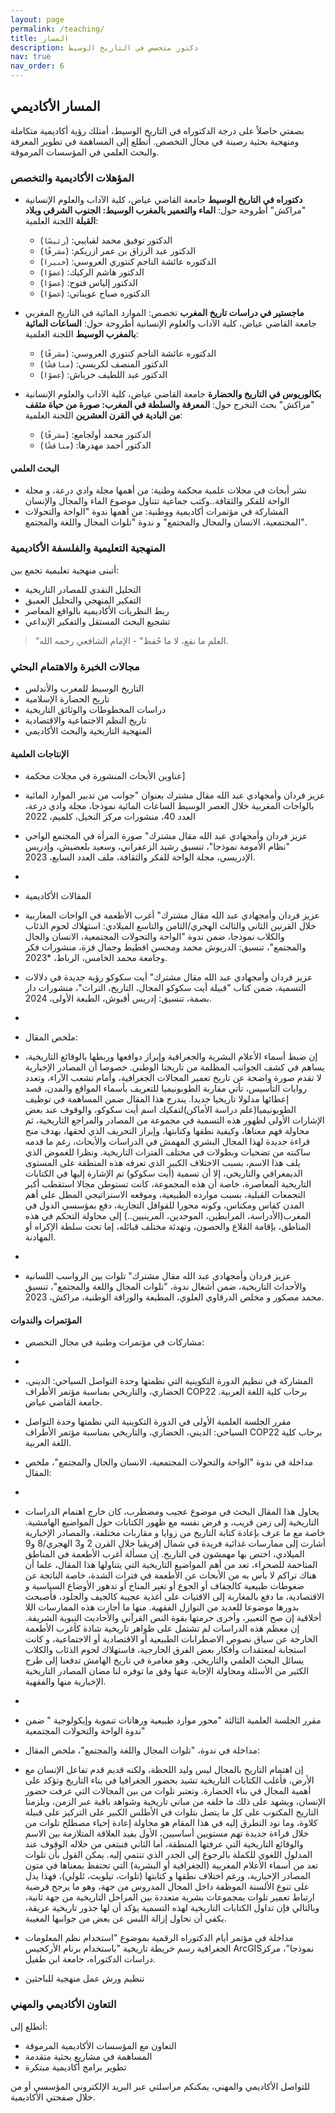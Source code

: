```yaml
---
layout: page
permalink: /teaching/
title: المسار
description: دكتور متخصص في التاريخ الوسيط
nav: true
nav_order: 6
---
```


## المسار الأكاديمي

بصفتي حاصلاً على درجة الدكتوراه في التاريخ الوسيط، أمتلك رؤية أكاديمية متكاملة ومنهجية بحثية رصينة في مجال التخصص. أتطلع إلى المساهمة في تطوير المعرفة والبحث العلمي في المؤسسات المرموقة.

### المؤهلات الأكاديمية والتخصص

- **دكتوراه في التاريخ الوسيط**
  جامعة القاضي عياض، كلية الآداب والعلوم الإنسانية "مراكش"
  أطروحة حول: **الماء والتعمير بالمغرب الوسيط: الجنوب الشرقي وبلاد القبلة**
  اللجنة العلمية:

  - الدكتور توفيق محمد لقبايبي: (`رئيسًا`)
  - الدكتور عبد الرزاق بن عمر ازريكم: (`مشرفًا`)
  - الدكتوره عائشة الناجم كنتوري العروسي: (`خبيرا`)
  - الدكتور هاشم الركيك: (`عضوًا`)
  - الدكتور إلياس فتوح: (`عضوًا`)
  - الدكتوره صباح عويناتي: (`عضوًا`)

- **ماجستير في دراسات تاريخ المغرب**
  تخصص: الموارد المائية في التاريخ المغربي
  جامعة القاضي عياض، كلية الآداب والعلوم الإنسانية
  أطروحة حول: **الساعات المائية بالمغرب الوسيط**
  اللجنة العلمية:

  - الدكتوره عائشة الناجم كنتوري العروسي: (`مشرفًا`)
  - الدكتور المنصف لكريسي: (`مناقشًا`)
  - الدكتور عبد اللطيف خرباش: (`عضوًا`)

- **بكالوريوس في التاريخ والحضارة**
  جامعة القاضي عياض، كلية الآداب والعلوم الإنسانية "مراكش"
  بحث التخرج حول: **المعرفة والسلطة في المغرب: صورة من حياة مثقف من البادية في القرن العشرين**
  اللجنة العلمية:
  - الدكتور محمد أولجامع: (`مشرفًا`)
  - الدكتور أحمد مهدرها: (`مناقشًا`)

#### البحث العلمي

- نشر أبحاث في مجلات علمية محكمة وطنية: من أهمها مجلة وادي درعة، و مجلة الواحة للفكر والثقافة..وكتب جماعية تتناول موضوع الماء والمجال والإنسان
- المشاركة في مؤتمرات أكاديمية ووطنية: من أهمها ندوة "الواحة والتحولات المجتمعية، الانسان والمجال والمجتمع" و ندوة "تلوات المجال واللغة والمجتمع".

### المنهجية التعليمية والفلسفة الأكاديمية

أتبنى منهجية تعليمية تجمع بين:

- التحليل النقدي للمصادر التاريخية
- التفكير المنهجي والتحليل العميق
- ربط النظريات الأكاديمية بالواقع المعاصر
- تشجيع البحث المستقل والتفكير الإبداعي

> "العلم ما نفع، لا ما حُفظ" - الإمام الشافعي رحمه الله.

### مجالات الخبرة والاهتمام البحثي

- التاريخ الوسيط للمغرب والأندلس
- تاريخ الحضارة الإسلامية
- دراسات المخطوطات والوثائق التاريخية
- تاريخ النظم الاجتماعية والاقتصادية
- المنهجية التاريخية والبحث الأكاديمي

#### الإنتاجات العلمية

- عناوين الأبحاث المنشورة في مجلات محكمة]
- عزيز فردان وأمجهادي عبد الله مقال مشترك بعنوان "جوانب من تدبير الموارد المائية بالواحات المغربية خلال العصر الوسيط الساعات المائية نموذجا، مجلة وادي درعة، العدد 40، منشورات مركز النخيل، كلميم، 2022

- عزيز فردان وأمجهادي عبد الله مقال مشترك" صورة المرأة في المجتمع الواحي "نظام الأمومة نموذجا"، تنسيق رشيد الزعفراني، وسعيد بلعضيش، وإدريس الإدريسي، مجلة الواحة للفكر والثقافة، ملف العدد السابع، 2023.
-
- المقالات الأكاديمية
- عزيز فردان وأمجهادي عبد الله مقال مشترك" أغرب الأطعمة في الواحات المغاربية خلال القرنين الثاني والثالث الهجري/الثامن والتاسع الميلادي: استهلاك لحوم الذئاب والكلاب نموذجا، ضمن ندوة "الواحة والتحولات المجتمعية، الانسان والجال والمجتمع"، تنسيق: الدريوش محمد ومحسن افطيط وجمال فزة، منشورات فكر وجامعة محمد الخامس، الرباط، \*2023.
- عزيز فردان وأمجهادي عبد الله مقال مشترك" أيت سكوكو رؤية جديدة في دلالات التسمية، ضمن كتاب "قبيلة أيت سكوكو المجال، التاريخ، التراث"، منشورات دار بصمة، تنسيق: إدريس أقبوش، الطبعة الأولى، 2024.
-
- ملخص المقال:
- إن ضبط أسماء الأعلام البشرية والجغرافية وإبراز دوافعها وربطها بالوقائع التاريخية، يساهم في كشف الجوانب المظلمة من تاريخنا الوطني. خصوصا أن المصادر الإخبارية لا تقدم صورة واضحة عن تاريخ تعمير المجالات الجغرافية، وأمام تشعب الآراء، وتعدد روايات التأسيس، تأتي مقاربة الطوبونيميا للتعريف بأسماء المواقع والمدن، قصد إعطائها مدلولا تاريخيا جديدا. يندرج هذا المقال ضمن المساهمة في توظيف الطوبونيميا(علم دراسة الأماكن)لتفكيك اسم أيت سكوكو، والوقوف عند بعض الإشارات الأولى لظهور هذه التسمية في مجموعة من المصادر والمراجع التاريخية، ثم محاولة فهم معناها، وكيفية نطقها وكتابتها، وإبراز التحريف الذي لحقها، بهدف منح قراءة جديدة لهذا المجال البشري المهمش في الدراسات والأبحاث، رغم ما قدمه ساكنته من تضحيات وبطولات في مختلف الفترات التاريخية. ونظرا للغموض الذي يلف هذا الاسم، بسبب الاختلاف الكبير الذي تعرفه هذه المنطقة على المستوى الديمغرافي والتاريخي، إلا أن تسمية (أيت سكوكو) تم الإشارة إليها في الكتابات التاريخية المعاصرة، خاصة أن هذه المجموعة، كانت تستوطن مجالا استقطب أكبر التجمعات القبلية، بسبب موارده الطبيعية، وموقعه الاستراتيجي المطل على أهم المدن كفاس ومكناس، وكونه محورا للقوافل التجارية، دفع بمؤسسي الدول في المغرب(الأدراسة، المرابطين، الموحدين، المرينيين..) إلى محاولة التحكم في هذه المناطق، بإقامة القلاع والحصون، وتهدئة مختلف قبائله، إما تحت سلطة الإكراه أو المهادنة.
-
- عزيز فردان وأمجهادي عبد الله مقال مشترك" تلوات بين الرواسب اللسانية والأحداث التاريخية، ضمن أشغال ندوة، "تلوات المجال واللغة والمجتمع"، تنسيق محمد مصكور و مخلص الدرقاوي العلوي، المطبعة والوراقة الوطنية، مراكش، 2023.

#### المؤتمرات والندوات

- مشاركات في مؤتمرات وطنية في مجال التخصص:
-
- المشاركة في تنظيم الدورة التكوينية التي نظمتها وحدة التواصل السياحي: الديني، الحضاري، والتاريخي بمناسبة مؤتمر الأطراف COP22 برحاب كلية اللغة العربية. جامعة القاضي عياض.
- مقرر الجلسة العلمية الأولى في الدورة التكوينية التي نظمتها وحدة التواصل السياحي: الديني، الحضاري، والتاريخي بمناسبة مؤتمر الأطراف COP22 برحاب كلية اللغة العربية.

- مداخلة في ندوة "الواحة والتحولات المجتمعية، الانسان والجال والمجتمع"، ملخص المقال:
-
- يحاول هذا المقال البحث في موضوع عجيب ومضطرب، كان خارج اهتمام الدراسات التاريخية إلى زمن قريب، و فرض نفسه مع ظهور الكتابات حول المواضيع الهامشية. خاصة مع ما عرف بإعادة كتابة التاريخ من زوايا و مقاربات مختلفة، والمصادر الإخبارية أشارت إلى ممارسات غذائية فريدة في شمال إفريقيا خلال القرن 2 و3 الهجري/8 و9 الميلادي، اختص بها مهمشون في التاريخ. إن مسألة أغرب الأطعمة في المناطق المتاخمة للصحراء، تعد من أهم المواضيع التاريخية التي يتناولها هذا المقال، علما أن هناك تراكم لا بأس به من الأبحاث عن الأطعمة في فترات الشدة، خاصة الناتجة عن ضغوطات طبيعية كالجفاف أو الجوع أو تغير المناخ أو تدهور الأوضاع السياسية و الاقتصادية، ما دفع بالمغاربة إلى الاقتيات على أغذية عجيبة كالجيف والجلود، فأصبحت بدورها موضوعا للعديد من النوازل الفقهية. منها ما أجازت هذه الممارسات اللا أخلاقية إن صح التعبير، وأخرى حرمتها بقوة النص القرآني والأحاديث النبوية الشريفة. إن معظم هذه الدراسات لم تشتمل على ظواهر تاريخية شاذة كأغرب الأطعمة الخارجة عن سياق نصوص الاضطرابات الطبيعية أو الاقتصادية أو الاجتماعية، و كانت استجابة لمعتقدات وأفكار بعض الفرق الخارجية، فاستهلاك لحوم الذئاب والكلاب يسائل البحث العلمي والتاريخي. وهو مغامرة في تاريخ الهامش تدفعنا إلى طرح الكثير من الأسئلة ومحاولة الإجابة عنها وفق ما توفره لنا مضان المصادر التاريخية الإخبارية منها والفقهية.
-
- مقرر الجلسة العلمية الثالثة "محور موارد طبيعية ورهانات تنموية وإيكولوجية " ضمن ندوة الواحة والتحولات المجتمعية"
- مداخلة في ندوة، "تلوات المجال واللغة والمجتمع"، ملخص المقال:
- إن اهتمام التاريخ بالمجال ليس وليد اللحظة، ولكنه قديم قدم تفاعل الإنسان مع الأرض، فأغلب الكتابات التاريخية تشيد بحضور الجغرافيا في بناء التاريخ وتؤكد على أهمية المجال في بناء الحضارة. وتعتبر تلوات من بين المجالات التي عرفت حضور الإنسان، ويشهد على ذلك ما خلفه من مباني تاريخية وشواهد باقية عبر الزمن، ويلزمنا التاريخ المكتوب على كل ما يتصل بتلوات في الأطلس الكبير على التركيز على قبيلة كلاوة، وما نود التطرق إليه في هذا المقام هو محاولة إعادة إحياء مصطلح تلوات من خلال قراءة جديدة تهم مستويين أساسيين، الأول يفيد العلاقة المتلازمة بين الاسم والوقائع التاريخية التي عرفتها المنطقة، أما الثاني فنبتغي من خلاله الوقوف عند المدلول اللغوي للكملة بالرجوع إلى الجدر الذي تنتمي إليه. يمكن القول بأن تلوات تعد من أسماء الأعلام المغربية (الجغرافية أو البشرية) التي تحتفظ بمعناها في متون المصادر الإخبارية، ورغم اختلاف نطقها و كتابتها (تلوات، تيلويت، ئلولي)، فهذا يدل على تنوع الألسنة الموظفة داخل المجال المدروس من جهة، وهو ما يرجح فرضية ارتباط تعمير تلوات بمجموعات بشرية متعددة بين المراحل التاريخية من جهة ثانية، وبالتالي فإن تداول الكتابات التاريخية لهذه التسمية يؤكد أن لها جذور تاريخية عريقة، يكفي أن نحاول إزالة اللبس عن بعض من جوانبها المغيبة.

- مداخلة في مؤتمر أيام الدكتوراه الرقمية بموضوع "استخدام نظم المعلومات الجغرافية رسم خريطة تاريخية "باستخدام برنام الأركجيس ArcGISنموذجا"، مركز دراسات الدكتوراه، جامعة ابن طفيل.
- تنظيم ورش عمل منهجية للباحثين

### التعاون الأكاديمي والمهني

أتطلع إلى:

- التعاون مع المؤسسات الأكاديمية المرموقة
- المساهمة في مشاريع بحثية متقدمة
- تطوير برامج أكاديمية مبتكرة

للتواصل الأكاديمي والمهني، يمكنكم مراسلتي عبر البريد الإلكتروني المؤسسي أو من خلال صفحتي الأكاديمية.
